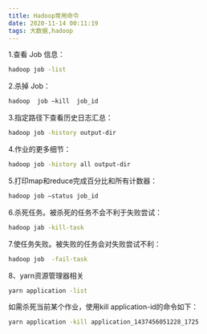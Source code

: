 ```yaml
---
title: Hadoop常用命令
date: 2020-11-14 00:11:19
tags: 大数据,hadoop
---
```


1.查看 Job 信息：

```zsh
hadoop job -list
```
2.杀掉 Job：

```zsh
hadoop  job –kill  job_id
```

3.指定路径下查看历史日志汇总：

```zsh
hadoop job -history output-dir
```

4.作业的更多细节：

```zsh
hadoop job -history all output-dir
```

5.打印map和reduce完成百分比和所有计数器：

```zsh
hadoop job –status job_id
```

6.杀死任务。被杀死的任务不会不利于失败尝试：

```zsh
hadoop jab -kill-task
```

7.使任务失败。被失败的任务会对失败尝试不利：

```zsh
hadoop job  -fail-task
```

8、yarn资源管理器相关

```zsh
yarn application -list
```

如需杀死当前某个作业，使用kill application-id的命令如下：

```zsh
yarn application -kill application_1437456051228_1725
```